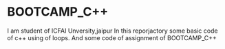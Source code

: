 # BOOTCAMP_C++
I am student of ICFAI Unversity,jaipur 
In this reporjactory some basic code of c++ using of loops. 
And some code of assignment of BOOTCAMP_C++ 
